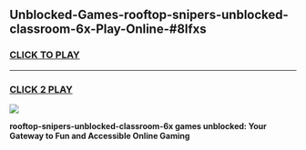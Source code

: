 
## Unblocked-Games-rooftop-snipers-unblocked-classroom-6x-Play-Online-#8lfxs
<h3>
<a href="https://premium.freeplayer.one?title=rooftop-snipers-unblocked-classroom-6x&ref=24F">CLICK TO PLAY</a></h3>
<hr>

<h3>
<a href="https://premium.freeplayer.one?title=rooftop-snipers-unblocked-classroom-6x&ref=24F">CLICK 2 PLAY</a>
  
</h3>

<a href="https://premium.freeplayer.one?title=rooftop-snipers-unblocked-classroom-6x&ref=24F/"><img src="https://clearcache.store/games.png"></a>


**rooftop-snipers-unblocked-classroom-6x games unblocked: Your Gateway to Fun and Accessible Online Gaming**
